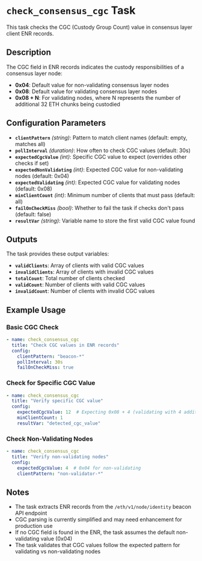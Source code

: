 # `check_consensus_cgc` Task

This task checks the CGC (Custody Group Count) value in consensus layer client ENR records.

## Description

The CGC field in ENR records indicates the custody responsibilities of a consensus layer node:
- **0x04**: Default value for non-validating consensus layer nodes
- **0x08**: Default value for validating consensus layer nodes
- **0x08 + N**: For validating nodes, where N represents the number of additional 32 ETH chunks being custodied

## Configuration Parameters

- **`clientPattern`** *(string)*: Pattern to match client names (default: empty, matches all)
- **`pollInterval`** *(duration)*: How often to check CGC values (default: 30s)
- **`expectedCgcValue`** *(int)*: Specific CGC value to expect (overrides other checks if set)
- **`expectedNonValidating`** *(int)*: Expected CGC value for non-validating nodes (default: 0x04)
- **`expectedValidating`** *(int)*: Expected CGC value for validating nodes (default: 0x08)
- **`minClientCount`** *(int)*: Minimum number of clients that must pass (default: all)
- **`failOnCheckMiss`** *(bool)*: Whether to fail the task if checks don't pass (default: false)
- **`resultVar`** *(string)*: Variable name to store the first valid CGC value found

## Outputs

The task provides these output variables:

- **`validClients`**: Array of clients with valid CGC values
- **`invalidClients`**: Array of clients with invalid CGC values
- **`totalCount`**: Total number of clients checked
- **`validCount`**: Number of clients with valid CGC values
- **`invalidCount`**: Number of clients with invalid CGC values

## Example Usage

### Basic CGC Check
```yaml
- name: check_consensus_cgc
  title: "Check CGC values in ENR records"
  config:
    clientPattern: "beacon-*"
    pollInterval: 30s
    failOnCheckMiss: true
```

### Check for Specific CGC Value
```yaml
- name: check_consensus_cgc
  title: "Verify specific CGC value"
  config:
    expectedCgcValue: 12  # Expecting 0x08 + 4 (validating with 4 additional 32 ETH chunks)
    minClientCount: 1
    resultVar: "detected_cgc_value"
```

### Check Non-Validating Nodes
```yaml
- name: check_consensus_cgc
  title: "Verify non-validating nodes"
  config:
    expectedCgcValue: 4  # 0x04 for non-validating
    clientPattern: "non-validator-*"
```

## Notes

- The task extracts ENR records from the `/eth/v1/node/identity` beacon API endpoint
- CGC parsing is currently simplified and may need enhancement for production use
- If no CGC field is found in the ENR, the task assumes the default non-validating value (0x04)
- The task validates that CGC values follow the expected pattern for validating vs non-validating nodes